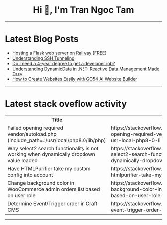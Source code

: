 <h1 align="center">Hi 👋, I'm Tran Ngoc Tam</h1>

---

# Latest Blog Posts 
<!-- BLOG-POST-LIST:START -->
- [Hosting a Flask web server on Railway [FREE]](https://dev.to/ankur0904/hosting-a-flask-web-server-on-railway-free-1049)
- [Understanding SSH Tunneling](https://dev.to/gabi1447/understanding-ssh-tunneling-914)
- [Do I need a 4-year degree to get a developer job?](https://dev.to/educative/do-i-need-a-4-year-degree-to-get-a-developer-job-5dj1)
- [Understanding DynamicData in .NET: Reactive Data Management Made Easy](https://dev.to/yhaba/understanding-dynamicdata-in-net-reactive-data-management-made-easy-3p2g)
- [How to Create Websites Easily with GO54 AI Website Builder](https://dev.to/devsuite/how-to-create-websites-easily-with-go54-ai-website-builder-108j)
<!-- BLOG-POST-LIST:END -->

---

# Latest stack oveflow activity
<table>
  <tr><th>Title</th><th>Link</th></tr>
  <!-- STACKOVERFLOW:START --><tr><td>Failed opening required vendor/autoload.php &lpar;include_path=.:/usr/local/php8.0/lib/php&rpar;</td><td>https://stackoverflow.com/questions/78408292/failed-opening-required-vendor-autoload-php-include-path-usr-local-php8-0-li</td></tr><tr><td>Why select2 search functionality is not working when dynamically dropdown value loaded</td><td>https://stackoverflow.com/questions/78408235/why-select2-search-functionality-is-not-working-when-dynamically-dropdown-value</td></tr><tr><td>Have HTMLPurifier take my custom config into account</td><td>https://stackoverflow.com/questions/78408027/have-htmlpurifier-take-my-custom-config-into-account</td></tr><tr><td>Change background color in WooCommerce admin orders list based on user role</td><td>https://stackoverflow.com/questions/78407938/change-background-color-in-woocommerce-admin-orders-list-based-on-user-role</td></tr><tr><td>Determine Event/Trigger order in Craft CMS</td><td>https://stackoverflow.com/questions/78407893/determine-event-trigger-order-in-craft-cms</td></tr><!-- STACKOVERFLOW:END -->
</table>

---


